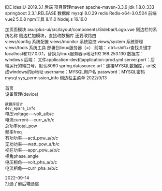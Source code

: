 IDE
ideaIU-2019.3.1
后端
项目管理maven	apache-maven-3.3.9
jdk			1.8.0_333	
springboot		2.3.1.RELEASE
数据库
mysql 	    8.0.29
redis		Redis-x64-3.0.504
前端
vue2		5.0.8
npm工具	8.11.0
Nodej.s	16.16.0

<el-card> 加页面模块
asurplus-ui/src/layout/components/Sidebar/Logo.vue      侧边栏的系统名称
侧边栏加模块，直接改数据库
还要改路由  
views/config        系统配置
views/monitor       系统监控
views/system        系统管理
views/tools         系统工具
部署到linux服务器（×）
前端：
    ctrl+shift+r查找关键字localhost和127.0.0.1，替换为linux服务器ip地址192.168.253.130
数据库：
    windows
后端：
文件application-dev和application-prod.yml
    server.port：后端运行的端口号，默认8080
    spring.datasource.url：连接MYSQL数据库，url改成windows的ip地址
    username：MYSQL用户名
    password：MYSQL密码
mysql
	sys_permission_info		侧边栏主菜单
2022/9/13 
  
首页    
设备管理(device)     
     
       
```数据库设计```  
``dev_epara_info``    
电压voltage---volt_a/b/c  
电流current---curr_a/b/c  
总功率total_pow  
频率freq  
有功功率---acti_pow_a/b/c  
无功功率---watt_pow_a/b/c  
视在功率---appr_pow_a/b/c  
相角phase_angle  
电压相角---volt_pha_a/b/c  
电流相角---curr_pha_a/b/c  
  
2022-09-14  
打通了前后端通信  